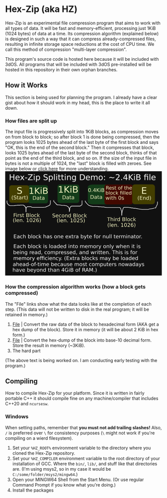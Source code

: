 # Hex-Zip (aka HZ)
Hex-Zip is an experimental file compression program that aims to work with all types of data. It will be fast and memory-efficient, processing just 1KiB (1024 bytes) of data at a time. Its compression algorithm (explained below) is designed in such a way that it can compress already-compressed files, resulting in infinite storage space reductions at the cost of CPU time. We call this method of compression "multi-layer compression".

This program's source code is hosted here because it will be included with 3dOS. All programs that will be included with 3dOS pre-installed will be hosted in this repository in their own orphan branches.
## How it Works
This section is being used for planning the program. I already have a clear gist about how it should work in my head, this is the place to write it all down. 

### How files are split up
The input file is progressively split into 1KiB blocks, as compression moves on from block to block; so after block 1 is done being compressed, then the program looks 1025 bytes ahead of the last byte of the first block and says "OK, this is the end of the second block." Then it compresses that block, looks 1025 bytes ahead of the last byte of the second block, thinks of that point as the end of the third block, and so on. If the size of the input file in bytes is not a multiple of 1024, the "last" block is filled with zeroes. See image below or [click here](./assets/readme/hzdms1.svg) for more understanding.  
<img src="./assets/readme/hzdms1.svg">

### How the compression algorithm works (how a block gets compressed)
The "File" links show what the data looks like at the completion of each step. (This data will not be written to disk in the real program; it will be retained in memory.)
1. [File](./assets/readme/stage1) | Convert the raw data of the block to hexadecimal form (AKA get a hex dump of the block). Store it in memory (it will be about 2 KiB in hex form.)
2. [File](./assets/readme/stage2) | Convert the hex-dump of the block into base-10 decimal form. Store the result in memory (~3KiB).
3. The hard part

(The above text is being worked on. I am conducting early testing with the program.)

## Compiling
How to compile Hex-Zip for your platform. Since it is written in fairly portable C++ it should compile fine on any machine/compiler that includes C++20 and `ncursesw`.

### Windows
When setting paths, remember that **you must not add trailing slashes!** Also, `/` is preferred over `\` for consistency purposes (`\` might not work if you're compiling on a wierd filesystem).

1. Set your `%HZ_ROOT%` environment variable to the directory where you cloned the Hex-Zip repository.  
2. Set your `%HZ_COMPILER` environment variable to the root directory of your installation of GCC. Where the `bin/`, `lib/`, and stuff like that directories are. (I'm using msys2, so in my case it would be `C:/some/folder/msys2/mingw64`.)
3. Open your MINGW64 Shell from the Start Menu. (Or use regular Command Prompt if you know what you're doing.)
4. Install the packages 